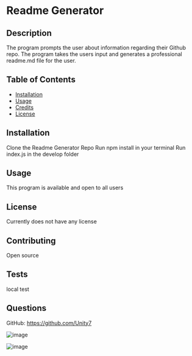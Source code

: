 # Readme Generator

## Description

The program prompts the user about information regarding their Github repo. The program takes the users input and generates a professional readme.md file for the user.

## Table of Contents

- [Installation](#installation)
- [Usage](#usage)
- [Credits](#credits)
- [License](#license)

## Installation

Clone the Readme Generator Repo
Run npm install in your terminal
Run index.js in the develop folder

## Usage

This program is available and open to all users

## License

Currently does not have any license

## Contributing

Open source

## Tests

local test

## Questions

GitHub: https://github.com/Unity7

![image](https://user-images.githubusercontent.com/44449168/114287208-0645d880-9a1a-11eb-98b2-2d27801fce5e.png)

![image](https://user-images.githubusercontent.com/44449168/114287220-237aa700-9a1a-11eb-8ea2-f75f547e3438.png)
